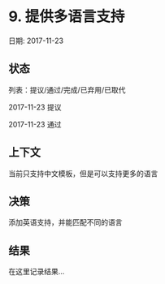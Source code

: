 # 9. 提供多语言支持

日期: 2017-11-23

## 状态

列表：提议/通过/完成/已弃用/已取代

2017-11-23 提议

2017-11-23 通过

## 上下文

当前只支持中文模板，但是可以支持更多的语言

## 决策

添加英语支持，并能匹配不同的语言

## 结果

在这里记录结果...
